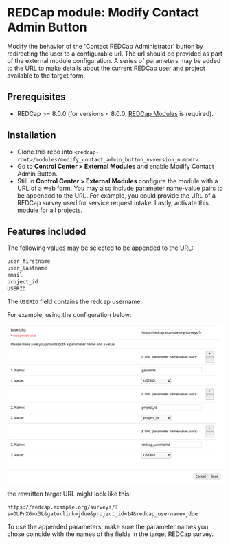 # REDCap module: Modify Contact Admin Button

Modify the behavior of the 'Contact REDCap Administrator' button by redirecting the user to a configurable url. The url should be provided as part of the external module configuration. A series of parameters may be added to the URL to make details about the current REDCap user and project available to the target form.

## Prerequisites
- REDCap >= 8.0.0 (for versions < 8.0.0, [REDCap Modules](https://github.com/vanderbilt/redcap-external-modules) is required).


## Installation
- Clone this repo into `<redcap-root>/modules/modify_contact_admin_button_v<version_number>`.
- Go to **Control Center > External Modules** and enable Modify Contact Admin Button.
- Still in **Control Center > External Modules** configure the module with a URL of a web form. You may also include parameter name-value pairs to be appended to the URL. For example, you could provide the URL of a REDCap survey used for service request intake. Lastly, activate this module for all projects.


## Features included
The following values may be selected to be appended to the URL: 
	
    user_firstname
    user_lastname
    email
    project_id
    USERID

The `USERID` field contains the redcap username.

For example, using the configuration below:

![Example Configuration](example_configuration.png)


the rewritten target URL might look like this:

    https://redcap.example.org/surveys/?s=DUPrXGmx3L&gatorlink=jdoe&project_id=14&redcap_username=jdoe

To use the appended parameters, make sure the parameter names you chose coincide with the names of the fields in the target REDCap survey.

